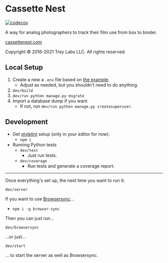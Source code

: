 # Cassette Nest

[![codecov](https://codecov.io/gh/trey/cassettenest/branch/main/graph/badge.svg?token=jRevCZkCfH)](https://codecov.io/gh/trey/cassettenest)

A way for analog photographers to track their film use from box to binder.

[cassettenest.com](http://cassettenest.com)

Copyright &copy; 2016-2021 Trey Labs LLC. All rights reserved.

## Local Setup

1. Create a new a `.env` file based on [the example](example-local.env).
    - Adjust as needed, but you shouldn't need to do anything.
2. `dev/build`
3. `dev/run python manage.py migrate`
4. Import a database dump if you want.
    - If not, run `dev/run python manage.py createsuperuser`.

## Development

- Get [stylelint](https://stylelint.io/) setup (only in your editor for now).
    - `npm i`
- Running Python tests
    - `dev/test`
        - Just run tests.
    - `dev/coverage`
        - Run tests and generate a coverage report.

---

Once everything's set up, the next time you want to run it:

```shell
dev/server
```

If you want to use [Browsersync](https://www.browsersync.io)…

- `npm i -g browser-sync`

Then you can just run…

```shell
dev/browsersync
```

…or just…

```shell
dev/start
```

… to start the server as well as Browsersync.
